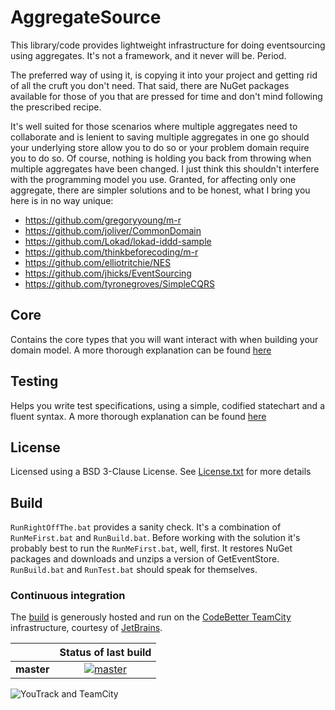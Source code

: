 AggregateSource
===============

This library/code provides lightweight infrastructure for doing eventsourcing using aggregates. It's not a framework, and it never will be. Period.

The preferred way of using it, is copying it into your project and getting rid of all the cruft you don't need. That said, there are NuGet packages available for those of you that are pressed for time and don't mind following the prescribed recipe.

It's well suited for those scenarios where multiple aggregates need to collaborate and is lenient to saving multiple aggregates in one go should your underlying store allow you to do so or your problem domain require you to do so. Of course, nothing is holding you back from throwing when multiple aggregates have been changed. I just think this shouldn't interfere with the programming model you use. Granted, for affecting only one aggregate, there are simpler solutions and to be honest, what I bring you here is in no way unique:

* https://github.com/gregoryyoung/m-r
* https://github.com/joliver/CommonDomain
* https://github.com/Lokad/lokad-iddd-sample
* https://github.com/thinkbeforecoding/m-r
* https://github.com/elliotritchie/NES
* https://github.com/jhicks/EventSourcing
* https://github.com/tyronegroves/SimpleCQRS

## Core

Contains the core types that you will want interact with when building your domain model. A more thorough explanation can be found [here](src/AggregateSource/README.md)

## Testing

Helps you write test specifications, using a simple, codified statechart and a fluent syntax.  A more thorough explanation can be found [here](src/AggregateSource.Testing/README.md)

## License

Licensed using a BSD 3-Clause License. See [License.txt](LICENSE.txt) for more details

## Build

```RunRightOffThe.bat``` provides a sanity check. It's a combination of ```RunMeFirst.bat``` and ```RunBuild.bat```. Before working with the solution it's probably best to run the ```RunMeFirst.bat```, well, first. It restores NuGet packages and downloads and unzips a version of GetEventStore. ```RunBuild.bat``` and ```RunTest.bat``` should speak for themselves.

### Continuous integration

The [build][1] is generously hosted and run on the [CodeBetter TeamCity][2] infrastructure, courtesy of [JetBrains](http://www.jetbrains.com/).

|  | Status of last build |
| :------ | :------: |
| **master** | [![master][3]][4] |
 
 [1]: http://teamcity.codebetter.com/project.html?projectId=project328&guest=1
 [2]: http://codebetter.com/codebetter-ci/
 [3]: http://teamcity.codebetter.com/app/rest/builds/buildType:(id:bt977)/statusIcon
 [4]: http://teamcity.codebetter.com/viewType.html?buildTypeId=bt977&guest=1

![YouTrack and TeamCity](http://www.jetbrains.com/img/banners/Codebetter300x250.png)

